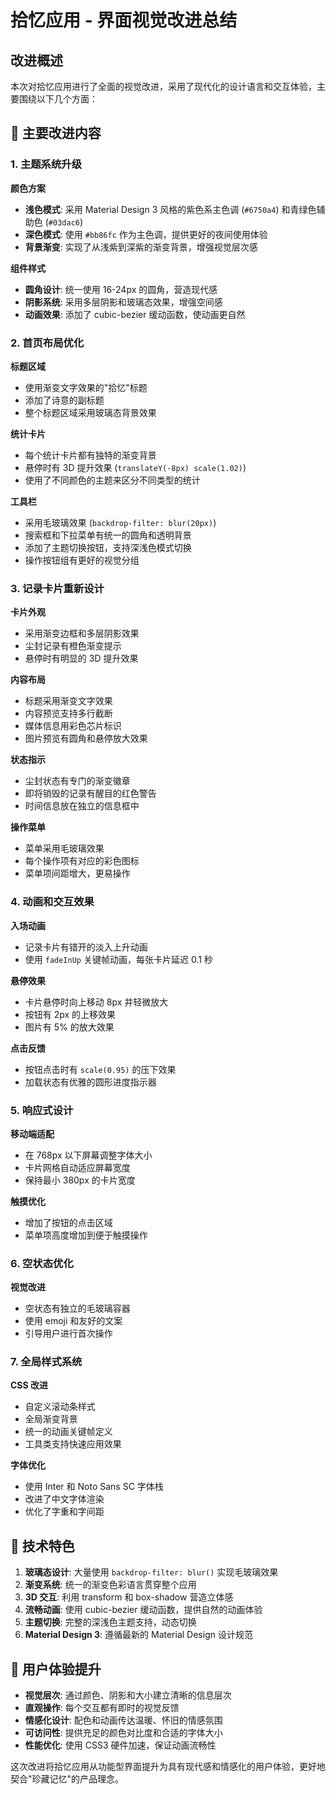 # 拾忆应用 - 界面视觉改进总结

## 改进概述

本次对拾忆应用进行了全面的视觉改进，采用了现代化的设计语言和交互体验，主要围绕以下几个方面：

## 🎨 主要改进内容

### 1. 主题系统升级

**颜色方案**
- **浅色模式**: 采用 Material Design 3 风格的紫色系主色调 (`#6750a4`) 和青绿色辅助色 (`#03dac6`)
- **深色模式**: 使用 `#bb86fc` 作为主色调，提供更好的夜间使用体验
- **背景渐变**: 实现了从浅紫到深紫的渐变背景，增强视觉层次感

**组件样式**
- **圆角设计**: 统一使用 16-24px 的圆角，营造现代感
- **阴影系统**: 采用多层阴影和玻璃态效果，增强空间感
- **动画效果**: 添加了 cubic-bezier 缓动函数，使动画更自然

### 2. 首页布局优化

**标题区域**
- 使用渐变文字效果的"拾忆"标题
- 添加了诗意的副标题
- 整个标题区域采用玻璃态背景效果

**统计卡片**
- 每个统计卡片都有独特的渐变背景
- 悬停时有 3D 提升效果 (`translateY(-8px) scale(1.02)`)
- 使用了不同颜色的主题来区分不同类型的统计

**工具栏**
- 采用毛玻璃效果 (`backdrop-filter: blur(20px)`)
- 搜索框和下拉菜单有统一的圆角和透明背景
- 添加了主题切换按钮，支持深浅色模式切换
- 操作按钮组有更好的视觉分组

### 3. 记录卡片重新设计

**卡片外观**
- 采用渐变边框和多层阴影效果
- 尘封记录有橙色渐变提示
- 悬停时有明显的 3D 提升效果

**内容布局**
- 标题采用渐变文字效果
- 内容预览支持多行截断
- 媒体信息用彩色芯片标识
- 图片预览有圆角和悬停放大效果

**状态指示**
- 尘封状态有专门的渐变徽章
- 即将销毁的记录有醒目的红色警告
- 时间信息放在独立的信息框中

**操作菜单**
- 菜单采用毛玻璃效果
- 每个操作项有对应的彩色图标
- 菜单项间距增大，更易操作

### 4. 动画和交互效果

**入场动画**
- 记录卡片有错开的淡入上升动画
- 使用 `fadeInUp` 关键帧动画，每张卡片延迟 0.1 秒

**悬停效果**
- 卡片悬停时向上移动 8px 并轻微放大
- 按钮有 2px 的上移效果
- 图片有 5% 的放大效果

**点击反馈**
- 按钮点击时有 `scale(0.95)` 的压下效果
- 加载状态有优雅的圆形进度指示器

### 5. 响应式设计

**移动端适配**
- 在 768px 以下屏幕调整字体大小
- 卡片网格自动适应屏幕宽度
- 保持最小 380px 的卡片宽度

**触摸优化**
- 增加了按钮的点击区域
- 菜单项高度增加到便于触摸操作

### 6. 空状态优化

**视觉改进**
- 空状态有独立的毛玻璃容器
- 使用 emoji 和友好的文案
- 引导用户进行首次操作

### 7. 全局样式系统

**CSS 改进**
- 自定义滚动条样式
- 全局渐变背景
- 统一的动画关键帧定义
- 工具类支持快速应用效果

**字体优化**
- 使用 Inter 和 Noto Sans SC 字体栈
- 改进了中文字体渲染
- 优化了字重和字间距

## 🚀 技术特色

1. **玻璃态设计**: 大量使用 `backdrop-filter: blur()` 实现毛玻璃效果
2. **渐变系统**: 统一的渐变色彩语言贯穿整个应用
3. **3D 交互**: 利用 transform 和 box-shadow 营造立体感
4. **流畅动画**: 使用 cubic-bezier 缓动函数，提供自然的动画体验
5. **主题切换**: 完整的深浅色主题支持，动态切换
6. **Material Design 3**: 遵循最新的 Material Design 设计规范

## 🎯 用户体验提升

- **视觉层次**: 通过颜色、阴影和大小建立清晰的信息层次
- **直观操作**: 每个交互都有即时的视觉反馈
- **情感化设计**: 配色和动画传达温暖、怀旧的情感氛围
- **可访问性**: 提供充足的颜色对比度和合适的字体大小
- **性能优化**: 使用 CSS3 硬件加速，保证动画流畅性

这次改进将拾忆应用从功能型界面提升为具有现代感和情感化的用户体验，更好地契合"珍藏记忆"的产品理念。

